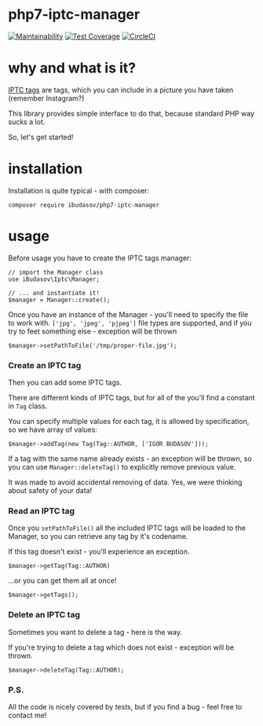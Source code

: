 # php7-iptc-manager

[![Maintainability](https://api.codeclimate.com/v1/badges/8a0f32e9d6ff3948e4d6/maintainability)](https://codeclimate.com/github/ibudasov/php7-iptc-manager/maintainability)
[![Test Coverage](https://api.codeclimate.com/v1/badges/8a0f32e9d6ff3948e4d6/test_coverage)](https://codeclimate.com/github/ibudasov/php7-iptc-manager/test_coverage)
[![CircleCI](https://circleci.com/gh/ibudasov/php7-iptc-manager.svg?style=svg)](https://circleci.com/gh/ibudasov/php7-iptc-manager)

# why and what is it?
[IPTC tags](https://iptc.org) are tags, which you can include in a picture you have taken (remember Instagram?)

This library provides simple interface to do that, because standard PHP way sucks a lot.

So, let's get started! 

# installation

Installation is quite typical - with composer: 
```
composer require ibudasov/php7-iptc-manager
```

# usage

Before usage you have to create the IPTC tags manager:
```
// import the Manager class
use iBudasov\Iptc\Manager;

// ... and instantiate it!
$manager = Manager::create();
```

Once you have an instance of the Manager - you'll need to specify the file to work with.
`['jpg', 'jpeg', 'pjpeg']` file types are supported, and if you try to feet something else - exception will be thrown

```
$manager->setPathToFile('/tmp/proper-file.jpg');
```



### Create an IPTC tag
Then you can add some IPTC tags. 

There are different kinds of IPTC tags, but for all of the you'll find a constant in `Tag` class.

You can specify multiple values for each tag, it is allowed by specification, so we have array of values:

```
$manager->addTag(new Tag(Tag::AUTHOR, ['IGOR BUDASOV']));
```

If a tag with the same name already exists - an exception will be thrown, so you can use `Manager::deleteTag()` to explicitly remove previous value.

It was made to avoid accidental removing of data. Yes, we were thinking about safety of your data!

### Read an IPTC tag

Once you `setPathToFile()` all the included IPTC tags will be loaded to the Manager, so you can retrieve any tag by it's codename.

If this tag doesn't exist - you'll experience an exception.
```
$manager->getTag(Tag::AUTHOR)
```

...or you can get them all at once!
```
$manager->getTags();
```

### Delete an IPTC tag

Sometimes you want to delete a tag - here is the way.

If you're trying to delete a tag which does not exist - exception will be thrown.
```
$manager->deleteTag(Tag::AUTHOR);
```


### P.S.

All the code is nicely covered by tests, but if you find a bug - feel free to contact me!

